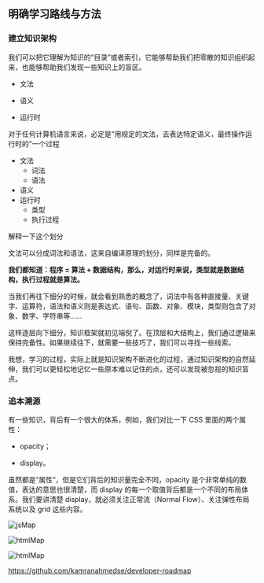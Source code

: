 ## 明确学习路线与方法

### 建立知识架构

我们可以把它理解为知识的“目录”或者索引，它能够帮助我们把零散的知识组织起来，也能够帮助我们发现一些知识上的盲区。

- 文法

- 语义

- 运行时

对于任何计算机语言来说，必定是“用规定的文法，去表达特定语义，最终操作运行时的”一个过程

- 文法
  - 词法
  - 语法
- 语义
- 运行时
  - 类型
  - 执行过程

解释一下这个划分

文法可以分成词法和语法，这来自编译原理的划分，同样是完备的。

**我们都知道：程序 = 算法 + 数据结构，那么，对运行时来说，类型就是数据结构，执行过程就是算法。**

当我们再往下细分的时候，就会看到熟悉的概念了，词法中有各种直接量、关键字、运算符，语法和语义则是表达式、语句、函数、对象、模块，类型则包含了对象、数字、字符串等……

这样逐层向下细分，知识框架就初见端倪了。在顶层和大结构上，我们通过逻辑来保持完备性。如果继续往下，就需要一些技巧了，我们可以寻找一些线索。

我想，学习的过程，实际上就是知识架构不断进化的过程，通过知识架构的自然延伸，我们可以更轻松地记忆一些原本难以记住的点，还可以发现被忽视的知识盲点。



### 追本溯源

有一些知识，背后有一个很大的体系，例如，我们对比一下 CSS 里面的两个属性：

- opacity；

- display。

虽然都是“属性”，但是它们背后的知识量完全不同，opacity 是个非常单纯的数值，表达的意思也很清楚，而 display 的每一个取值背后都是一个不同的布局体系。我们要讲清楚 display，就必须关注正常流（Normal Flow）、关注弹性布局系统以及 grid 这些内容。



![jsMap](D:\个人资料\LearnMore\知识总结\重学前端\imgs\jsMap.png)

![htmlMap](D:\个人资料\LearnMore\知识总结\重学前端\imgs\htmlMap.png)

![htmlMap](D:\个人资料\LearnMore\知识总结\重学前端\imgs\locationMap.png)

https://github.com/kamranahmedse/developer-roadmap